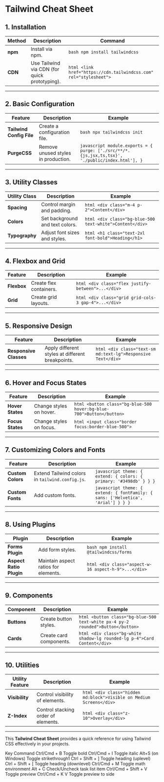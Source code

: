 # Tailwind Cheat Sheet

## 1. **Installation**

| Method                  | Description                                   | Command                                |
|-------------------------|-----------------------------------------------|----------------------------------------|
| **npm**                 | Install via npm.                             | ```bash npm install tailwindcss ```    |
| **CDN**                 | Use Tailwind via CDN (for quick prototyping). | ```html <link href="https://cdn.tailwindcss.com" rel="stylesheet"> ``` |

---

## 2. **Basic Configuration**

| Feature                | Description                                   | Example                                |
|------------------------|-----------------------------------------------|----------------------------------------|
| **Tailwind Config File**| Create a configuration file.                 | ```bash npx tailwindcss init ```      |
| **PurgeCSS**           | Remove unused styles in production.           | ```javascript module.exports = { purge: ['./src/**/*.{js,jsx,ts,tsx}', './public/index.html'], } ``` |

---

## 3. **Utility Classes**

| Utility Class          | Description                                   | Example                                |
|------------------------|-----------------------------------------------|----------------------------------------|
| **Spacing**            | Control margin and padding.                   | ```html <div class="m-4 p-2">Content</div> ``` |
| **Colors**             | Set background and text colors.               | ```html <div class="bg-blue-500 text-white">Content</div> ``` |
| **Typography**         | Adjust font sizes and styles.                 | ```html <h1 class="text-2xl font-bold">Heading</h1> ``` |

---

## 4. **Flexbox and Grid**

| Feature                | Description                                   | Example                                |
|------------------------|-----------------------------------------------|----------------------------------------|
| **Flexbox**            | Create flex containers.                       | ```html <div class="flex justify-between">...</div> ``` |
| **Grid**               | Create grid layouts.                         | ```html <div class="grid grid-cols-3 gap-4">...</div> ``` |

---

## 5. **Responsive Design**

| Feature                | Description                                   | Example                                |
|------------------------|-----------------------------------------------|----------------------------------------|
| **Responsive Classes** | Apply different styles at different breakpoints. | ```html <div class="text-sm md:text-lg">Responsive Text</div> ``` |

---

## 6. **Hover and Focus States**

| Feature                | Description                                   | Example                                |
|------------------------|-----------------------------------------------|----------------------------------------|
| **Hover States**       | Change styles on hover.                      | ```html <button class="bg-blue-500 hover:bg-blue-700">Button</button> ``` |
| **Focus States**       | Change styles on focus.                      | ```html <input class="border focus:border-blue-500"> ``` |

---

## 7. **Customizing Colors and Fonts**

| Feature                | Description                                   | Example                                |
|------------------------|-----------------------------------------------|----------------------------------------|
| **Custom Colors**      | Extend Tailwind colors in `tailwind.config.js`. | ```javascript theme: { extend: { colors: { primary: '#3498db' } } } ``` |
| **Custom Fonts**       | Add custom fonts.                            | ```javascript theme: { extend: { fontFamily: { sans: ['Helvetica', 'Arial'] } } } ``` |

---

## 8. **Using Plugins**

| Plugin                 | Description                                   | Example                                |
|------------------------|-----------------------------------------------|----------------------------------------|
| **Forms Plugin**       | Add form styles.                             | ```bash npm install @tailwindcss/forms ``` |
| **Aspect Ratio Plugin**| Maintain aspect ratios for elements.        | ```html <div class="aspect-w-16 aspect-h-9">...</div> ``` |

---

## 9. **Components**

| Component              | Description                                   | Example                                |
|------------------------|-----------------------------------------------|----------------------------------------|
| **Buttons**            | Create button styles.                        | ```html <button class="bg-blue-500 text-white px-4 py-2 rounded">Button</button> ``` |
| **Cards**              | Create card components.                      | ```html <div class="bg-white shadow-lg rounded-lg p-4">Card Content</div> ``` |

---

## 10. **Utilities**

| Utility Feature        | Description                                   | Example                                |
|------------------------|-----------------------------------------------|----------------------------------------|
| **Visibility**         | Control visibility of elements.              | ```html <div class="hidden md:block">Visible on Medium Screens</div> ``` |
| **Z-Index**            | Control stacking order of elements.          | ```html <div class="z-10">Overlay</div> ``` |

---

This **Tailwind Cheat Sheet** provides a quick reference for using Tailwind CSS effectively in your projects.


Key Command
Ctrl/Cmd + B Toggle bold
Ctrl/Cmd + I Toggle italic
Alt+S (on Windows) Toggle strikethrough1
Ctrl + Shift + ] Toggle heading (uplevel)
Ctrl + Shift + [ Toggle heading (downlevel)
Ctrl/Cmd + M Toggle math environment
Alt + C Check/Uncheck task list item
Ctrl/Cmd + Shift + V Toggle preview
Ctrl/Cmd + K V Toggle preview to side
